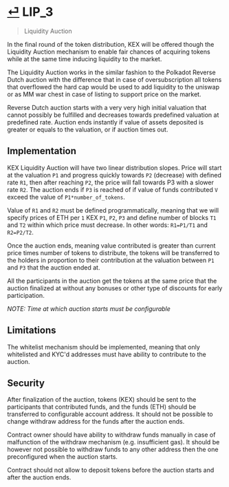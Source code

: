 # [⏎](README.md#Roadmap) LIP_3
>  Liquidity Auction

In the final round of the token distribution, KEX will be offered though the Liquidity Auction mechanism to enable fair chances of acquiring tokens while at the same time inducing liquidity to the market.  

The Liquidity Auction works in the similar fashion to the Polkadot Reverse Dutch auction with the difference that in case of oversubscription all tokens that overflowed the hard cap would be used to add liquidity to the uniswap or as MM war chest in case of listing to support price on the market.

Reverse Dutch auction starts with a very very high initial valuation that cannot possibly be fulfilled and decreases towards predefined valuation at predefined rate. Auction ends instantly if value of assets deposited is greater or equals to the valuation, or if auction times out.

## Implementation

KEX Liquidity Auction will have two linear distribution slopes. Price will start at the valuation `P1` and progress quickly towards `P2` (decrease) with defined rate `R1`, then after reaching `P2`, the price will fall towards P3 with a slower rate `R2`. The auction ends if `P3` is reached of if value of funds contributed `V` exceed the value of `P1*number_of_tokens`.

Value of `R1` and `R2` must be defined programmatically, meaning that we will specify prices of ETH per `1` KEX `P1`, `P2`, `P3` and define number of blocks `T1` and `T2` within which price must decrease. In other words: `R1=P1/T1` and `R2=P2/T2`. 

Once the auction ends, meaning value contributed is greater than current price times number of tokens to distribute, the tokens will be transferred to the holders in proportion to their contribution at the valuation between `P1` and `P3` that the auction ended at. 

All the participants in the auction get the tokens at the same price that the auction finalized at without any bonuses or other type of discounts for early participation.

_NOTE: Time at which auction starts must be configurable_

## Limitations

The whitelist mechanism should be implemented, meaning that only whitelisted and KYC'd addresses must have ability to contribute to the auction.

## Security

After finalization of the auction, tokens (KEX) should be sent to the participants that contributed funds, and the funds (ETH) should be transferred to configurable account address. It should not be possible to change withdraw address for the funds after the auction ends.

Contract owner should have ability to withdraw funds manually in case of malfunction of the withdraw mechanism (e.g. insufficient gas). It should be however not possible to withdraw funds to any other address then the one preconfigured when the auction starts.

Contract should not allow to deposit tokens before the auction starts and after the auction ends.

